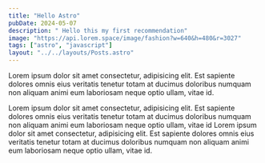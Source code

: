 ```yaml
---
title: "Hello Astro"
pubDate: 2024-05-07
description: " Hello this my first recommendation"
image: "https://api.lorem.space/image/fashion?w=640&h=480&r=3027"
tags: ["astro", "javascript"]
layout: "../../layouts/Posts.astro"
---
```


Lorem ipsum dolor sit amet consectetur, adipisicing elit. Est sapiente dolores omnis eius veritatis tenetur totam at ducimus doloribus numquam non aliquam animi eum laboriosam neque optio ullam, vitae id.

Lorem ipsum dolor sit amet consectetur, adipisicing elit. Est sapiente dolores omnis eius veritatis tenetur totam at ducimus doloribus numquam non aliquam animi eum laboriosam neque optio ullam, vitae id Lorem ipsum dolor sit amet consectetur, adipisicing elit. Est sapiente dolores omnis eius veritatis tenetur totam at ducimus doloribus numquam non aliquam animi eum laboriosam neque optio ullam, vitae id.